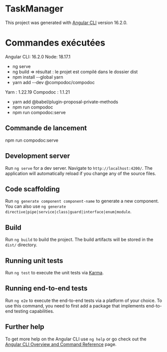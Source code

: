 # TaskManager

This project was generated with [Angular CLI](https://github.com/angular/angular-cli) version 16.2.0.

# Commandes exécutées

Angular CLI: 16.2.0
Node: 18.17.1

- ng serve
- ng build
  => résultat : le projet est compilé dans le dossier dist
- npm install --global yarn
- yarn add --dev @compodoc/compodoc

Yarn : 1.22.19
Compodoc : 1.1.21

- yarn add @babel/plugin-proposal-private-methods
- npm run compodoc
- npm run compodoc:serve

## Commande de lancement

npm run compodoc:serve

## Development server

Run `ng serve` for a dev server. Navigate to `http://localhost:4200/`. The application will automatically reload if you change any of the source files.

## Code scaffolding

Run `ng generate component component-name` to generate a new component. You can also use `ng generate directive|pipe|service|class|guard|interface|enum|module`.

## Build

Run `ng build` to build the project. The build artifacts will be stored in the `dist/` directory.

## Running unit tests

Run `ng test` to execute the unit tests via [Karma](https://karma-runner.github.io).

## Running end-to-end tests

Run `ng e2e` to execute the end-to-end tests via a platform of your choice. To use this command, you need to first add a package that implements end-to-end testing capabilities.

## Further help

To get more help on the Angular CLI use `ng help` or go check out the [Angular CLI Overview and Command Reference](https://angular.io/cli) page.
